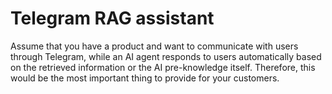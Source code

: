 # Telegram RAG assistant
Assume that you have a product and want to communicate with users through Telegram, while an AI agent responds to users automatically based on the retrieved information or the AI pre-knowledge itself. Therefore, this would be the most important thing to provide for your customers.
